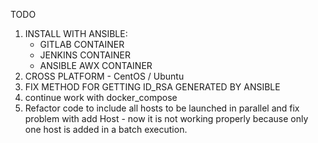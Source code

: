 TODO

1. INSTALL WITH ANSIBLE:
    - GITLAB CONTAINER
    - JENKINS CONTAINER
    - ANSIBLE AWX CONTAINER
2. CROSS PLATFORM - CentOS / Ubuntu
3. FIX METHOD FOR GETTING ID_RSA GENERATED BY ANSIBLE
4. continue work with docker_compose
5. Refactor code to include all hosts to be launched in parallel and fix problem with add Host - now it is not working properly because only one host is added in a batch execution. 